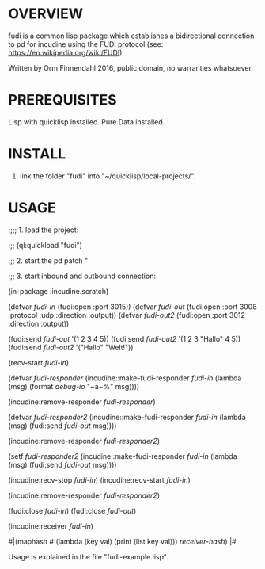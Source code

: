 # OVERVIEW

fudi is a common lisp package which establishes a bidirectional
connection to pd for incudine using the FUDI protocol
(see: https://en.wikipedia.org/wiki/FUDI).

Written by Orm Finnendahl 2016, public domain, no warranties
whatsoever.

# PREREQUISITES

Lisp with quicklisp installed. Pure Data installed.

# INSTALL

1. link the folder "fudi" into "~/quicklisp/local-projects/".


# USAGE

;;;; 1. load the project: 

;;; (ql:quickload "fudi")

;;; 2. start the pd patch "

;;; 3. start inbound and outbound connection:

(in-package :incudine.scratch)

(defvar *fudi-in* (fudi:open :port 3015))
(defvar *fudi-out* (fudi:open :port 3008 :protocol :udp :direction :output))
(defvar *fudi-out2* (fudi:open :port 3012 :direction :output))

(fudi:send *fudi-out* '(1 2 3 4 5))
(fudi:send *fudi-out2* '(1 2 3 "Hallo" 4 5))
(fudi:send *fudi-out2* '("Hallo" "Welt!"))

(recv-start *fudi-in*)

(defvar *fudi-responder*
  (incudine::make-fudi-responder
   *fudi-in*
   (lambda (msg)
     (format *debug-io* "~a~%" msg))))

(incudine:remove-responder *fudi-responder*)

(defvar *fudi-responder2*
  (incudine::make-fudi-responder
   *fudi-in*
   (lambda (msg)
     (fudi:send *fudi-out* msg))))

(incudine:remove-responder *fudi-responder2*)

(setf *fudi-responder2*
      (incudine::make-fudi-responder
       *fudi-in*
       (lambda (msg)
         (fudi:send *fudi-out* msg))))

(incudine:recv-stop *fudi-in*)
(incudine:recv-start *fudi-in*)


(incudine:remove-responder *fudi-responder2*)

(fudi:close *fudi-in*)
(fudi:close *fudi-out*)

(incudine:receiver *fudi-in*)


#|(maphash #'(lambda (key val)
             (print (list key val)))
         *receiver-hash*)
|#


Usage is explained in the file "fudi-example.lisp".
